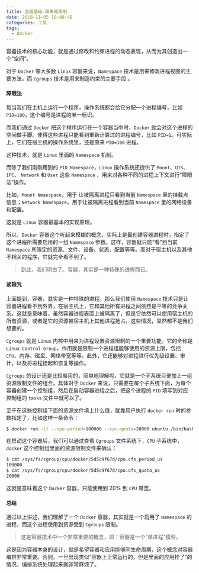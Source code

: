 ```yaml
---
title: 容器基础-隔离和限制
date: 2018-11-05 16:48:48
categories: 工具
tags:
  - Docker
---
```

容器技术的核心功能，就是通过修改和约束进程的动态表现，从而为其创造出一个“空间”。

对于 `Docker` 等大多数 `Linux` 容器来说，`Namespace` 技术是用来修改进程视图的主要方法，而 `Cgroups` 技术是用来制造约束的主要手段 。

#### 障眼法

每当我们在主机上运行一个程序，操作系统都会给它分配一个进程编号，比如 `PID=100`，这个编号是进程的唯一标识。

而我们通过 `Docker` 把这个程序运行在一个容器当中时，`Docker` 就会对这个进程的空间做手脚。使得这些进程只能看到重新计算过的进程编号，比如 `PID=1`。可实际上，它们在宿主机的操作系统里，还是原来 `PID=100` 进程。

这种技术，就是 `Linux` 里面的 `Namespace` 机制。

而除了我们刚刚用到的 `PID Namespace`，`Linux` 操作系统还提供了 `Mount`、`UTS`、`IPC`、 `Network` 和 `User` 这些 `Namespace` ，用来对各种不同的进程上下文进行“障眼法”操作。

比如，`Mount Nmaespace`，用于 让被隔离进程只看到当前 `Namespace` 里的挂载点信息；`Network Namespace`，用于让被隔离进程看到当前 `Namespace` 里的网络设备和配置。

这就是 `Linux` 容器最基本的实现原理。

所以，`Docker` 容器这个听起来模糊的概念，实际上是最创建容器进程时，指定了这个进程所需要启用的一组 `Namespace` 参数。这样，容器就只能“看”到当前 `Namespace` 所限定的资源、文件、设备、状态、配置等等。而对于宿主机以及其他不相关的程序，它就完全看不到了。

> 到此，我们明白了。容器，其实是一种特殊的进程而已。

#### 紧箍咒

上面提到，容器，其实是一种特殊的进程。那么我们使用  `Namespace`  技术只是让容器进程看不到外界，在宿主机上，它和其他所有进程之间依然是平等的竞争关系。这就是意味着，虽然容器进程表面上被隔离了，但是它依然可以使用宿主机的所有资源，或者是它的资源被宿主机上其他进程抢占。这些情况，显然都不是我们想要的。

`Cgroups` 就是 `Linux` 内核中用来为进程设置资源限制的一个重要功能。它的全称是 `Linux Control Group`，作用就是限制一个进程组能够使用的资源上限，包括 `CPU`、内存、磁盘、网络带宽等等。此外，它还能够对进程进行优先级设置、审计，以及将进程挂起和恢复等操作。

`Cgroups` 的设计还是比较易用的，简单地理解呢，它就是一个子系统目录加上一组资源限制文件的组合。具体对于 `Docker` 来说，只需要在每个子系统下面，为每个容器创建一个控制组，然后在启动容器进程之后，把这个进程的 `PID` 填写到对应控制组的 `tasks` 文件中就可以了。

至于在这些控制组下面的资源文件填上什么值，就靠用户执行 `docker run` 时的参数指定了，比如这样一条命令：

```bash
$ docker run -it --cpu-period=100000 --cpu-quota=20000 ubuntu /bin/bash
```

在启动这个容器后，我们可以通过查看 `Cgroups` 文件系统下，`CPU` 子系统中，`docker` 这个控制组里面的资源限制文件来确认：

```bash
$ cat /sys/fs/cgroup/cpu/docker/5d5c9f67d/cpu.cfs_period_us 
100000
$ cat /sys/fs/cgroup/cpu/docker/5d5c9f67d/cpu.cfs_quota_us 
20000
```

这就是意味着这个 `Docker` 容器，只能使用到 20% 到 `CPU` 带宽。

#### 总结

通过以上讲述，我们理解了一个 `Docker` 容器，其实就是一个启用了 `Namespace` 的进程，而这个进程使用到资源受到 `Cgroups`  限制。

> 这是容器技术中一个非常重要的概念，即：容器是一个“单进程”模型。

这是因为容器本身的设计，就是希望容器和应用能够同生命周期，这个概念对容器编排非常重要。否则，一旦出现类似“容器上正常运行的，但是里面的应用挂了”的情况，编排系统处理起来就非常麻烦了。
